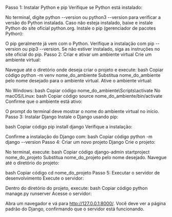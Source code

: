 Passo 1: Instalar Python e pip
Verifique se Python está instalado:

No terminal, digite python --version ou python3 --version para verificar a versão do Python instalada.
Caso não esteja instalado, baixe e instale Python do site oficial python.org.
Instale o pip (gerenciador de pacotes Python):

O pip geralmente já vem com o Python. Verifique a instalação com pip --version ou pip3 --version.
Se não estiver instalado, siga as instruções no site oficial do pip.
Passo 2: Criar e ativar um ambiente virtual
Crie um ambiente virtual:

Navegue até o diretório onde deseja criar o projeto e execute:
bash
Copiar código
python -m venv nome_do_ambiente
Substitua nome_do_ambiente pelo nome desejado para o ambiente virtual.
Ative o ambiente virtual:

No Windows:
bash
Copiar código
nome_do_ambiente\Scripts\activate
No macOS/Linux:
bash
Copiar código
source nome_do_ambiente/bin/activate
Confirme que o ambiente está ativo:

O prompt do terminal deve mostrar o nome do ambiente virtual no início.
Passo 3: Instalar Django
Instale o Django usando pip:

bash
Copiar código
pip install django
Verifique a instalação:

Confirme a instalação do Django com:
bash
Copiar código
python -m django --version
Passo 4: Criar um novo projeto Django
Crie o projeto:

No terminal, execute:
bash
Copiar código
django-admin startproject nome_do_projeto
Substitua nome_do_projeto pelo nome desejado.
Navegue até o diretório do projeto:

bash
Copiar código
cd nome_do_projeto
Passo 5: Executar o servidor de desenvolvimento
Execute o servidor:

Dentro do diretório do projeto, execute:
bash
Copiar código
python manage.py runserver
Acesse o servidor:

Abra um navegador e vá para http://127.0.0.1:8000/.
Você deve ver a página padrão do Django, confirmando que o servidor está funcionando.
